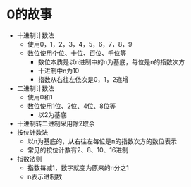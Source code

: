 # 0的故事

- 十进制计数法
    - 使用0，1，2，3，4，5，6，7，8，9
    - 数位使用个位、十位、百位、千位等
        - 数位本质是以n进制中的n为基底，每位是n的指数次方
        - 十进制中n为10
        - 指数从右往左依次是0，1，2递增
- 二进制计数法
    - 使用0和1
    - 数位使用1位、2位、4位、8位等
        - 以2为基底
- 十进制转二进制采用除2取余
- 按位计数法
    - 以n为基底的，从右往左每位是n的指数次方的数位表示
    - 常见的按位计数有2、8、10、16进制
- 指数法则
    - 指数每减1，数字就变为原来的n分之1
    - n表示进制数
